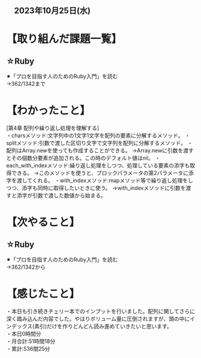## 　2023年10月25日(水)
# 【取り組んだ課題一覧】
## ☆Ruby
⚫︎「プロを目指す人のためのRuby入門」を読む<br>
→362/1342まで<br>
# 【わかったこと】
[第4章 配列や繰り返し処理を理解する]<br>
・charsメソッド:文字列中の1文字1文字を配列の要素に分解するメソッド。
・splitメソッド:引数で渡した区切り文字で文字列を配列に分解するメソッド。
・配列はArray.newを使っても作成することができる。
→Array.newに引数を渡すとその個数分要素が追加される。この時のデフォルト値はnil。
・each_with_indexメソッド:繰り返し処理をしつつ、処理している要素の添字も取得できる。
→このメソッドを使うと、ブロックパラメータの第2パラメータに添字を渡してくれる。
・with_indexメソッド:mapメソッド等で繰り返し処理をしつつ、添字も同時に取得したいときに使う。
→with_indexメソッドに引数を渡すと添字が引数で渡した数値から始まる。
# 【次やること】
## ☆Ruby
⚫︎「プロを目指す人のためのRuby入門」を読む<br>
→362/1342から<br>
# 【感じたこと】
・本日も引き続きチェリー本でのインプットを行いました。配列に関してさらに深く踏み込んだ内容でした。やはりボリューム量に圧倒されますが、頭の中にインデックス(素引)だけを作りどんどん読み進めていきたいと思います。<br>
・本日0時間分<br>
・月合計:51時間18分<br>
・累計:536間25分<br>
